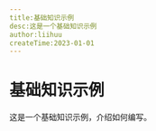 ```yaml
---
title:基础知识示例
desc:这是一个基础知识示例
author:liihuu
createTime:2023-01-01
---
```


# 基础知识示例

这是一个基础知识示例，介绍如何编写。
